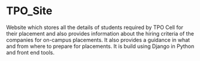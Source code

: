 # TPO_Site
Website which stores all the details of students required by TPO Cell for their placement and also provides information about the hiring criteria of the companies for on-campus placements. It also provides a guidance in what and from where to prepare for placements. It is build using Django in Python and front end tools.
